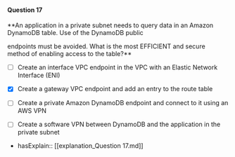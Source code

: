 #### Question  17


**An application in a private subnet needs to query data in an Amazon DynamoDB table. Use of the DynamoDB public

endpoints must be avoided. What is the most EFFICIENT and secure method of enabling access to the table?**


- [ ] Create an interface VPC endpoint in the VPC with an Elastic Network Interface (ENI)


- [x] Create a gateway VPC endpoint and add an entry to the route table


- [ ] Create a private Amazon DynamoDB endpoint and connect to it using an AWS VPN


- [ ] Create a software VPN between DynamoDB and the application in the private subnet



- hasExplain:: [[explanation_Question  17.md]]